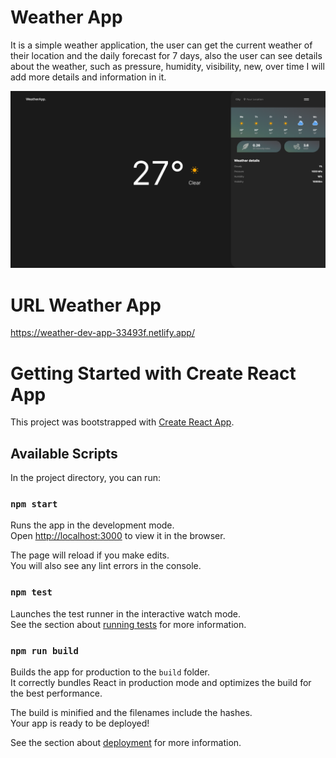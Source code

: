 # Weather App
It is a simple weather application, the user can get the current weather of their location and the daily forecast for 7 days, also the user can see details about the weather, such as pressure, humidity, visibility, new, over time I will add more details and information in it.

![imagen](https://github.com/TonyBravo-FrontDev/Weather-App/blob/main/src/img/weatherApp.png)

# URL Weather App
https://weather-dev-app-33493f.netlify.app/


# Getting Started with Create React App

This project was bootstrapped with [Create React App](https://github.com/facebook/create-react-app).

## Available Scripts

In the project directory, you can run:

### `npm start`

Runs the app in the development mode.\
Open [http://localhost:3000](http://localhost:3000) to view it in the browser.

The page will reload if you make edits.\
You will also see any lint errors in the console.

### `npm test`

Launches the test runner in the interactive watch mode.\
See the section about [running tests](https://facebook.github.io/create-react-app/docs/running-tests) for more information.

### `npm run build`

Builds the app for production to the `build` folder.\
It correctly bundles React in production mode and optimizes the build for the best performance.

The build is minified and the filenames include the hashes.\
Your app is ready to be deployed!

See the section about [deployment](https://facebook.github.io/create-react-app/docs/deployment) for more information.



